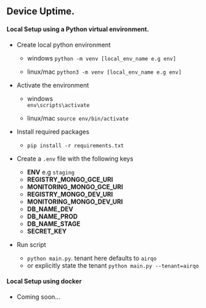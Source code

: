## Device Uptime.

#### Local Setup using a Python virtual environment.

- Create local python environment

  - windows
    `python -m venv [local_env_name e.g env]`

  - linux/mac
    `python3 -m venv [local_env_name e.g env]`

- Activate the environment

  - windows  
    `env\scripts\activate`

  - linux/mac
    `source env/bin/activate`

- Install required packages

  - `pip install -r requirements.txt`

- Create a `.env` file with the following keys

  - **ENV** e.g `staging`
  - **REGISTRY_MONGO_GCE_URI**
  - **MONITORING_MONGO_GCE_URI**
  - **REGISTRY_MONGO_DEV_URI**
  - **MONITORING_MONGO_DEV_URI**
  - **DB_NAME_DEV**
  - **DB_NAME_PROD**
  - **DB_NAME_STAGE**
  - **SECRET_KEY**

- Run script
  - `python main.py`. tenant here defaults to `airqo`
  - or explicitly state the tenant `python main.py --tenant=airqo`

#### Local Setup using docker

- Coming soon...
